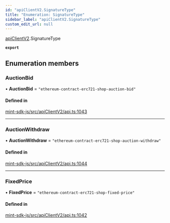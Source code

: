 ```yaml
---
id: "apiClientV2.SignatureType"
title: "Enumeration: SignatureType"
sidebar_label: "apiClientV2.SignatureType"
custom_edit_url: null
---
```


[apiClientV2](../modules/apiClientV2).SignatureType

**`export`**

## Enumeration members

### AuctionBid

• **AuctionBid** = `"ethereum-contract-erc721-shop-auction-bid"`

#### Defined in

[mint-sdk-js/src/apiClientV2/api.ts:1043](https://github.com/KyuzanInc/mint-sdk-js/blob/116138b/src/apiClientV2/api.ts#L1043)

___

### AuctionWithdraw

• **AuctionWithdraw** = `"ethereum-contract-erc721-shop-auction-withdraw"`

#### Defined in

[mint-sdk-js/src/apiClientV2/api.ts:1044](https://github.com/KyuzanInc/mint-sdk-js/blob/116138b/src/apiClientV2/api.ts#L1044)

___

### FixedPrice

• **FixedPrice** = `"ethereum-contract-erc721-shop-fixed-price"`

#### Defined in

[mint-sdk-js/src/apiClientV2/api.ts:1042](https://github.com/KyuzanInc/mint-sdk-js/blob/116138b/src/apiClientV2/api.ts#L1042)

